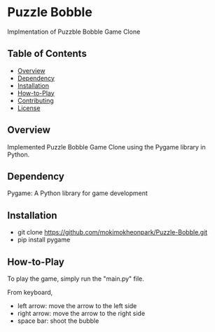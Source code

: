 # Puzzle Bobble

Implmentation of Puzzble Bobble Game Clone

## Table of Contents

- [Overview](#overview)
- [Dependency](#dependency)
- [Installation](#installation)
- [How-to-Play](#How-to-Play)
- [Contributing](#contributing)
- [License](#license)

## Overview

Implemented Puzzle Bobble Game Clone using the Pygame library in Python.

## Dependency

Pygame: A Python library for game development

## Installation

- git clone https://github.com/mokimokheonpark/Puzzle-Bobble.git  
- pip install pygame

## How-to-Play

To play the game, simply run the "main.py" file.  

From keyboard,  
- left arrow: move the arrow to the left side  
- right arrow: move the arrow to the right side  
- space bar: shoot the bubble
